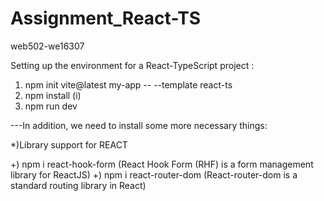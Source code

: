 # Assignment_React-TS
web502-we16307


Setting up the environment for a React-TypeScript project :

1) npm init vite@latest my-app -- --template react-ts
2) npm install (i)
3) npm run dev

---In addition, we need to install some more necessary things:

*)Library support for REACT

+) npm i react-hook-form (React Hook Form (RHF) is a form management library for ReactJS)
+) npm i react-router-dom (React-router-dom is a standard routing library in React)
